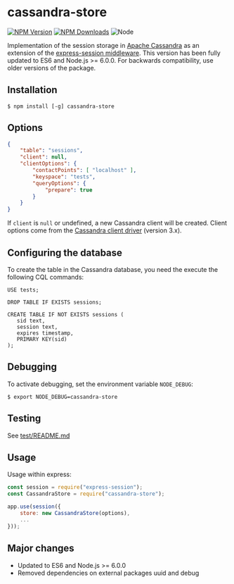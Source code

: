 cassandra-store
===============

[![NPM Version][npm-image]][npm-url]
[![NPM Downloads][npm-downloads]][npm-url]
![Node][node-version]

Implementation of the session storage in [Apache Cassandra][cassandra]
as an extension of the [express-session middleware][express-session].
This version has been fully updated to ES6 and Node.js >= 6.0.0. For backwards
compatibility, use older versions of the package.

## Installation

```shell
$ npm install [-g] cassandra-store
```

## Options

```json
{
    "table": "sessions",
    "client": null,
    "clientOptions": {
        "contactPoints": [ "localhost" ],
        "keyspace": "tests",
        "queryOptions": {
            "prepare": true
        }
    }
}
```

If `client` is `null` or undefined, a new Cassandra client will be created.
Client options come from the [Cassandra client driver][cassandra-driver] (version 3.x).

## Configuring the database

To create the table in the Cassandra database, you need the execute the
following CQL commands:

```
USE tests;

DROP TABLE IF EXISTS sessions;

CREATE TABLE IF NOT EXISTS sessions (
   sid text,
   session text,
   expires timestamp,
   PRIMARY KEY(sid)
);
```

## Debugging

To activate debugging, set the environment variable `NODE_DEBUG`:

```shell
$ export NODE_DEBUG=cassandra-store
```

## Testing

See [test/README.md](test/README.md)

## Usage

Usage within express:

```javascript
const session = require("express-session");
const CassandraStore = require("cassandra-store");

app.use(session({
    store: new CassandraStore(options),
    ...
}));
```

## Major changes

- Updated to ES6 and Node.js >= 6.0.0
- Removed dependencies on external packages uuid and debug

[cassandra]: https://cassandra.apache.org/
[cassandra-driver]: http://docs.datastax.com/en/drivers/nodejs/3.0/
[express-session]: https://github.com/expressjs/session
[node-version]: https://img.shields.io/badge/node-6.0.0-orange.svg?style=plastic
[npm-image]: https://img.shields.io/badge/npm-4.1.2-blue.svg?style=plastic
[npm-downloads]: https://img.shields.io/badge/downloads-12k-red.svg?style=plastic
[npm-url]: https://www.npmjs.com/package/cassandra-store